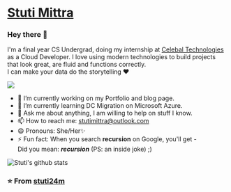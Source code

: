 # <a href = https://stuti24m.github.io/portfolio-v1/> Stuti Mittra</a> 

### Hey there 👋
I'm a final year CS Undergrad, doing my internship at <a href ="http://celebaltech.com/" > Celebal Technologies </a>  as a Cloud Developer. I love using modern technologies to build projects that look great, are fluid and functions correctly. <br>I can make your data do the storytelling ❤</p>

![](https://komarev.com/ghpvc/?username=stuti24m&color=blue)



  - 🔭 I’m currently working on my Portfolio and blog page.
  - 🌱 I’m currently learning DC Migration on Microsoft Azure.
  - 💬 Ask me about anything, I am willing to help on stuff I know.
  - 📫 How to reach me: stutimittra@outlook.com
  - 😄 Pronouns: She/Her✨
  - ⚡ Fun fact: When you search <b>recursion</b> on Google, you'll get - <br>   Did you mean: <i><b>recursion</b></i> (PS: an inside joke) ;)
  
  
  
  
  
  ![Stuti's github stats](https://github-readme-stats.vercel.app/api?username=stuti24m&show_icons=true&theme=tokyonight)
  
  

### ⭐ From <a href ="https://github.com/stuti24m" > stuti24m </a>
